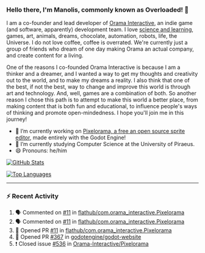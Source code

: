 ### Hello there, I'm Manolis, commonly known as Overloaded! 👋
I am a co-founder and lead developer of [Orama Interactive](https://www.orama-interactive.com/), an indie game (and software, apparently) development team. I love [science and learning](https://github.com/OverloadedOrama/KnowledgeBase), games, art, animals, dreams, chocolate, automation, robots, life, the Universe. I do not love coffee, coffee is overrated. We're currently just a group of friends who dream of one day making Orama an actual company, and create content for a living.

One of the reasons I co-founded Orama Interactive is because I am a thinker and a dreamer, and I wanted a way to get my thoughts and creativity out to the world, and to make my dreams a reality. I also think that one of the best, if not the best, way to change and improve this world is through art and technology. And, well, games are a combination of both. So another reason I chose this path is to attempt to make this world a better place, from making content that is both fun and educational, to influence people's ways of thinking and promote open-mindedness. I hope you'll join me in this journey!

- 🔭 I’m currently working on [Pixelorama, a free an open source sprite editor](https://github.com/Orama-Interactive/Pixelorama), made entirely with the Godot Engine!
- 🌱 I’m currently studying Computer Science at the University of Piraeus.
- 😄 Pronouns: he/him

[![GitHub Stats](https://github-readme-stats.vercel.app/api/?username=OverloadedOrama&show_icons=true&theme=merko)](https://github.com/anuraghazra/github-readme-stats)

[![Top Languages](https://github-readme-stats.vercel.app/api/top-langs/?username=OverloadedOrama&layout=compact&theme=merko)](https://github.com/anuraghazra/github-readme-stats)

---

### :zap: Recent Activity

<!--START_SECTION:activity-->
1. 🗣 Commented on [#11](https://github.com/flathub/com.orama_interactive.Pixelorama/issues/11) in [flathub/com.orama_interactive.Pixelorama](https://github.com/flathub/com.orama_interactive.Pixelorama)
2. 🗣 Commented on [#11](https://github.com/flathub/com.orama_interactive.Pixelorama/issues/11) in [flathub/com.orama_interactive.Pixelorama](https://github.com/flathub/com.orama_interactive.Pixelorama)
3. 💪 Opened PR [#11](https://github.com/flathub/com.orama_interactive.Pixelorama/pull/11) in [flathub/com.orama_interactive.Pixelorama](https://github.com/flathub/com.orama_interactive.Pixelorama)
4. 💪 Opened PR [#367](https://github.com/godotengine/godot-website/pull/367) in [godotengine/godot-website](https://github.com/godotengine/godot-website)
5. ❗️ Closed issue [#536](https://github.com/Orama-Interactive/Pixelorama/issues/536) in [Orama-Interactive/Pixelorama](https://github.com/Orama-Interactive/Pixelorama)
<!--END_SECTION:activity-->

<!--
**OverloadedOrama/OverloadedOrama** is a ✨ _special_ ✨ repository because its `README.md` (this file) appears on your GitHub profile.

Here are some ideas to get you started:

- 👯 I’m looking to collaborate on ...
- 🤔 I’m looking for help with ...
- 💬 Ask me about ...
- 📫 How to reach me: ...
- ⚡ Fun fact: ...
-->
